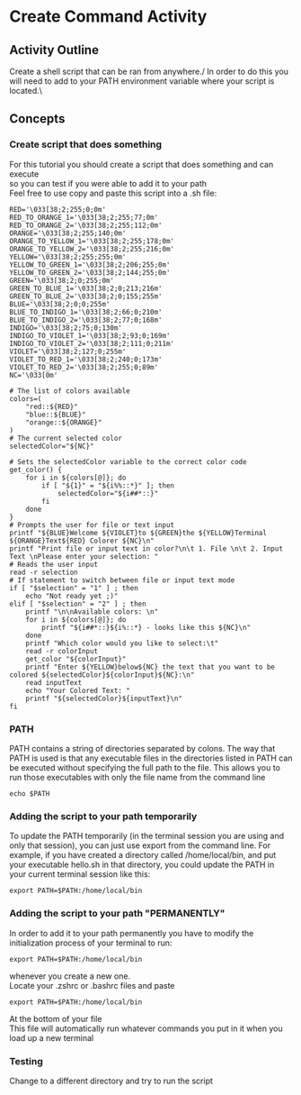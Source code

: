 # Create Command Activity

## Activity Outline
Create a shell script that can be ran from anywhere./
In order to do this you will need to add to your PATH environment variable where your script is located.\

## Concepts

### Create script that does something
For this tutorial you should create a script that does something and can execute\
so you can test if you were able to add it to your path\
Feel free to use copy and paste this script into a .sh file:
```
RED='\033[38;2;255;0;0m'
RED_TO_ORANGE_1='\033[38;2;255;77;0m'
RED_TO_ORANGE_2='\033[38;2;255;112;0m'
ORANGE='\033[38;2;255;140;0m'
ORANGE_TO_YELLOW_1='\033[38;2;255;178;0m'
ORANGE_TO_YELLOW_2='\033[38;2;255;216;0m'
YELLOW='\033[38;2;255;255;0m'
YELLOW_TO_GREEN_1='\033[38;2;206;255;0m'
YELLOW_TO_GREEN_2='\033[38;2;144;255;0m'
GREEN='\033[38;2;0;255;0m'
GREEN_TO_BLUE_1='\033[38;2;0;213;216m'
GREEN_TO_BLUE_2='\033[38;2;0;155;255m'
BLUE='\033[38;2;0;0;255m'
BLUE_TO_INDIGO_1='\033[38;2;66;0;210m'
BLUE_TO_INDIGO_2='\033[38;2;77;0;168m'
INDIGO='\033[38;2;75;0;130m'
INDIGO_TO_VIOLET_1='\033[38;2;93;0;169m'
INDIGO_TO_VIOLET_2='\033[38;2;111;0;211m'
VIOLET='\033[38;2;127;0;255m'
VIOLET_TO_RED_1='\033[38;2;240;0;173m'
VIOLET_TO_RED_2='\033[38;2;255;0;89m'
NC='\033[0m'

# The list of colors available
colors=(
    "red::${RED}"
    "blue::${BLUE}"
    "orange::${ORANGE}"
)
# The current selected color
selectedColor="${NC}"

# Sets the selectedColor variable to the correct color code
get_color() {
    for i in ${colors[@]}; do
        if [ "${1}" = "${i%%::*}" ]; then 
            selectedColor="${i##*::}"
        fi
    done
}
# Prompts the user for file or text input
printf "${BLUE}Welcome ${VIOLET}to ${GREEN}the ${YELLOW}Terminal ${ORANGE}Text${RED} Colorer ${NC}\n"
printf "Print file or input text in color?\n\t 1. File \n\t 2. Input Text \nPlease enter your selection: "
# Reads the user input
read -r selection
# If statement to switch between file or input text mode
if [ "$selection" = "1" ] ; then
    echo "Not ready yet ;)"
elif [ "$selection" = "2" ] ; then
    printf "\n\nAvailable colors: \n"
    for i in ${colors[@]}; do
        printf "${i##*::}${i%::*} - looks like this ${NC}\n"
    done
    printf "Which color would you like to select:\t"
    read -r colorInput
    get_color "${colorInput}"
    printf "Enter ${YELLOW}below${NC} the text that you want to be colored ${selectedColor}${colorInput}${NC}:\n"
    read inputText
    echo "Your Colored Text: "
    printf "${selectedColor}${inputText}\n"
fi
```

### PATH
PATH contains a string of directories separated by colons. The way that PATH is used is that any executable files in the directories listed in PATH can be executed without specifying the full path to the file. This allows you to run those executables with only the file name from the command line

```
echo $PATH
```

### Adding the script to your path temporarily
To update the PATH temporarily (in the terminal session you are using and only that session), you can just use export from the command line. For example, if you have created a directory called /home/local/bin, and put your executable hello.sh in that directory, you could update the PATH in your current terminal session like this:
```
export PATH=$PATH:/home/local/bin
```

### Adding the script to your path "PERMANENTLY"
In order to add it to your path permanently you have to modify the initialization process of your terminal to run:
```
export PATH=$PATH:/home/local/bin
```
whenever you create a new one.\
Locate your .zshrc or .bashrc files and paste
```
export PATH=$PATH:/home/local/bin
```
At the bottom of your file\
This file will automatically run whatever commands you put in it when you load up a new terminal


### Testing
Change to a different directory and try to run the script